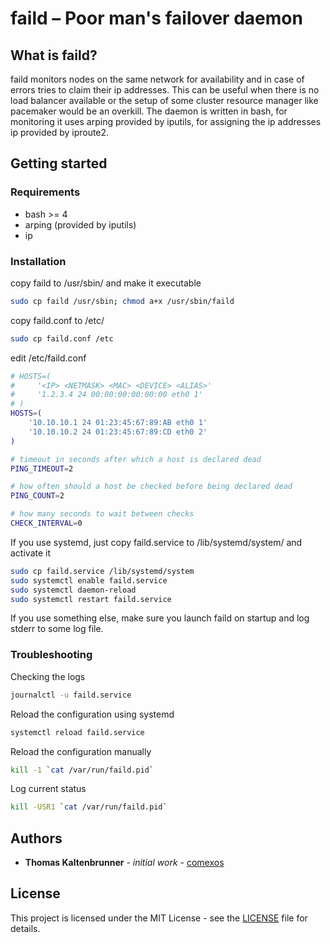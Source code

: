 # faild – Poor man's failover daemon

## What is faild?

faild monitors nodes on the same network for availability and in case of errors tries to claim their ip addresses.
This can be useful when there is no load balancer available or the setup of some cluster resource manager like pacemaker would be an overkill.
The daemon is written in bash, for monitoring it uses arping provided by iputils, for assigning the ip addresses ip provided by iproute2.

## Getting started

### Requirements

* bash >= 4
* arping (provided by iputils)
* ip

### Installation

copy faild to /usr/sbin/ and make it executable
```bash
sudo cp faild /usr/sbin; chmod a+x /usr/sbin/faild
```

copy faild.conf to /etc/
```bash
sudo cp faild.conf /etc
```

edit /etc/faild.conf
```bash
# HOSTS=(
#     '<IP> <NETMASK> <MAC> <DEVICE> <ALIAS>'
#     '1.2.3.4 24 00:00:00:00:00:00 eth0 1'
# )
HOSTS=(
    '10.10.10.1 24 01:23:45:67:89:AB eth0 1'
    '10.10.10.2 24 01:23:45:67:89:CD eth0 2'
)

# timeout in seconds after which a host is declared dead
PING_TIMEOUT=2

# how often should a host be checked before being declared dead
PING_COUNT=2

# how many seconds to wait between checks
CHECK_INTERVAL=0
```

If you use systemd, just copy faild.service to /lib/systemd/system/ and activate it
```bash
sudo cp faild.service /lib/systemd/system
sudo systemctl enable faild.service
sudo systemctl daemon-reload
sudo systemctl restart faild.service

```

If you use something else, make sure you launch faild on startup and log stderr to some log file.

### Troubleshooting

Checking the logs
```bash
journalctl -u faild.service
```

Reload the configuration using systemd
```bash
systemctl reload faild.service
```

Reload the configuration manually
```bash
kill -1 `cat /var/run/faild.pid`
```

Log current status
```bash
kill -USR1 `cat /var/run/faild.pid`
```

## Authors
* **Thomas Kaltenbrunner** - *initial work* - [comexos](https://github.com/comexos)

## License
This project is licensed under the MIT License - see the [LICENSE](LICENSE) file for details.
